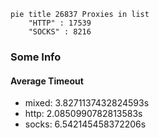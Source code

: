 
```mermaid
pie title 26837 Proxies in list
    "HTTP" : 17539
    "SOCKS" : 8216
```

### Some Info
#### Average Timeout

- mixed: 3.8271137432824593s
- http: 2.0850990782813583s
- socks: 6.542145458372206s